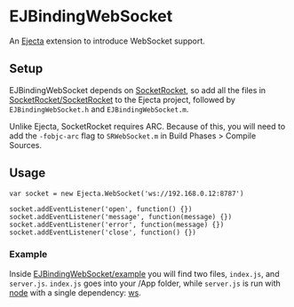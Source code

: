 # EJBindingWebSocket
An [Ejecta](https://github.com/phoboslab/Ejecta) extension to introduce WebSocket support.

## Setup
EJBindingWebSocket depends on [SocketRocket](https://github.com/square/SocketRocket), so add all the files in [SocketRocket/SocketRocket](https://github.com/square/SocketRocket/tree/master/SocketRocket) to the Ejecta project, followed by `EJBindingWebSocket.h` and `EJBindingWebSocket.m`.

Unlike Ejecta, SocketRocket requires ARC. Because of this, you will need to add the `-fobjc-arc` flag to `SRWebSocket.m` in Build Phases > Compile Sources.

## Usage

	var socket = new Ejecta.WebSocket('ws://192.168.0.12:8787')
	
	socket.addEventListener('open', function() {})
	socket.addEventListener('message', function(message) {})
	socket.addEventListener('error', function(message) {})
	socket.addEventListener('close', function() {})
	
### Example

Inside [EJBindingWebSocket/example](https://github.com/michaelrhodes/EJBindingWebSocket/tree/master/example) you will find two files, `index.js`, and `server.js`. `index.js` goes into your /App folder, while `server.js` is run with [node](https://github.com/joyent/node) with a single dependency: [ws](https://github.com/einaros/ws).